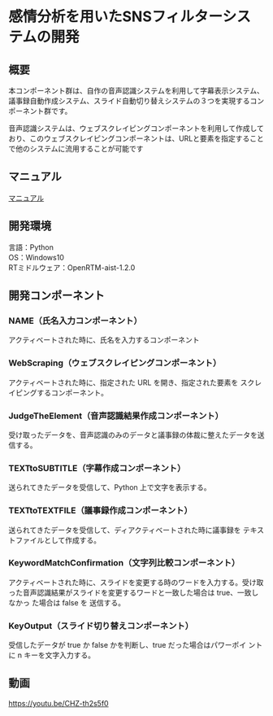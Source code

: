 # 感情分析を用いたSNSフィルターシステムの開発
## 概要
本コンポーネント群は、自作の音声認識システムを利用して字幕表示システム、議事録自動作成システム、スライド自動切り替えシステムの３つを実現するコンポーネント群です。  

音声認識システムは、ウェブスクレイピングコンポーネントを利用して作成しており、このウェブスクレイピングコンポーネントは、URLと要素を指定することで他のシステムに流用することが可能です
## マニュアル
[マニュアル](https://github.com/tbou30897/OpenRTM_meeting_assistance/blob/main/Documents/Manual.pdf)
## 開発環境
言語：Python  
OS：Windows10  
RTミドルウェア：OpenRTM-aist-1.2.0
## 開発コンポーネント
### NAME（氏名入力コンポーネント）  
アクティベートされた時に、氏名を入力するコンポーネント
### WebScraping（ウェブスクレイピングコンポーネント）
アクティベートされた時に、指定された URL を開き、指定された要素を
スクレイピングするコンポーネント。
### JudgeTheElement（音声認識結果作成コンポーネント）
受け取ったデータを、音声認識のみのデータと議事録の体裁に整えたデータを送信する。
### TEXTtoSUBTITLE（字幕作成コンポーネント）
送られてきたデータを受信して、Python 上で文字を表示する。
### TEXTtoTEXTFILE（議事録作成コンポーネント）
送られてきたデータを受信して、ディアクティベートされた時に議事録を
テキストファイルとして作成する。
### KeywordMatchConfirmation（文字列比較コンポーネント）
アクティベートされた時に、スライドを変更する時のワードを入力する。受け取った音声認識結果がスライドを変更するワードと一致した場合は true、一致しなかっ
た場合は false を 送信する。
### KeyOutput（スライド切り替えコンポーネント）
受信したデータが true か false かを判断し、true だった場合はパワーポイ
ントに n キーを文字入力する。
## 動画
https://youtu.be/CHZ-th2s5f0
